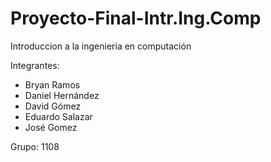 # Proyecto-Final-Intr.Ing.Comp

Introduccion a la ingenieria en computación

Integrantes:
* Bryan Ramos
* Daniel Hernández
* David Gómez
* Eduardo Salazar
* José Gomez

Grupo: 1108